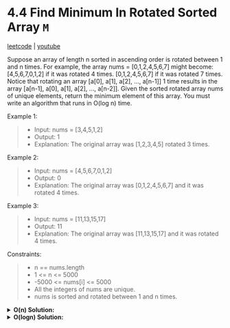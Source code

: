 # 4.4 Find Minimum In Rotated Sorted Array `M`

[leetcode](https://leetcode.com/problems/find-minimum-in-rotated-sorted-array/) |
[youtube](https://www.youtube.com/watch?v=nIVW4P8b1VA)

Suppose an array of length n sorted in ascending order is rotated between 1 and n times.
For example, the array nums = [0,1,2,4,5,6,7] might become:
[4,5,6,7,0,1,2] if it was rotated 4 times.
[0,1,2,4,5,6,7] if it was rotated 7 times.
Notice that rotating an array [a[0], a[1], a[2], ..., a[n-1]] 1 time results in the array [a[n-1], a[0], a[1], a[2], ..., a[n-2]].
Given the sorted rotated array nums of unique elements, return the minimum element of this array.
You must write an algorithm that runs in O(log n) time.

Example 1:
> - Input: nums = [3,4,5,1,2]
> - Output: 1
> - Explanation: The original array was [1,2,3,4,5] rotated 3 times.

Example 2:
> - Input: nums = [4,5,6,7,0,1,2]
> - Output: 0
> - Explanation: The original array was [0,1,2,4,5,6,7] and it was rotated 4 times.

Example 3:
> - Input: nums = [11,13,15,17]
> - Output: 11
> - Explanation: The original array was [11,13,15,17] and it was rotated 4 times.

Constraints:
> - n == nums.length
> - 1 <= n <= 5000
> - -5000 <= nums[i] <= 5000
> - All the integers of nums are unique.
> - nums is sorted and rotated between 1 and n times.

<details>
  <summary><b>O(n) Solution:</b></summary>

- init min to arbitrary value in nums
- loop in nums setting min to min of min and current value
- return min
</details>

<details>
  <summary><b>O(logn) Solution:</b></summary>

- init lo and hi to 0 and length of nums - 1
- init res to arbitrary value in nums
- loop while lo is less or equal to hi
  - if nums at lo is less than nums at hi
    - set res to min between min and nums at lo
    - break out of the loop
  - set mid to (lo+hi)/2
  - set res to min between res and nums at mid
  - if nums at mid is greater or equal to nums at hi
    - set lo to mid + 1
  - else set hi to mid - 1
- return res

```go
func FindMin(nums []int) int {
    lo, hi := 0, len(nums) - 1
    res := 50001

    for lo <= hi {
        if nums[lo] < nums[hi] {
            res = min(res, nums[lo])
            break
        }

        mid := (lo + hi) / 2
        res = min(res, nums[mid])
        
        if nums[mid] >= nums[hi] {
            lo = mid + 1
        } else {
            hi = mid - 1
        }
    }
    return res
}
```
</details>

